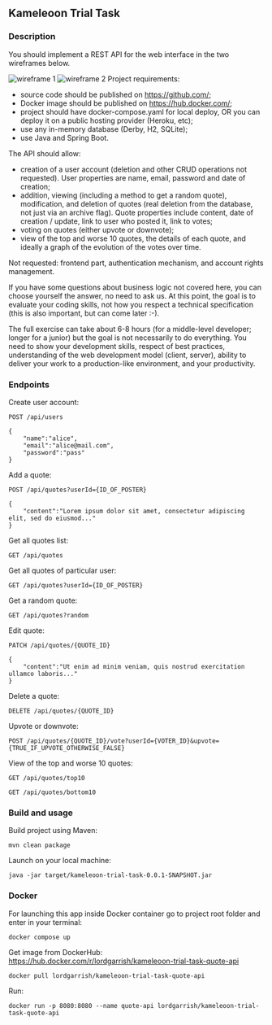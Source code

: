 ## Kameleoon Trial Task
### Description
You should implement a REST API for the web interface in the two wireframes below.

![wireframe 1](https://developers.kameleoon.com/images/quote-list.png)
![wireframe 2](https://developers.kameleoon.com/images/quote-detail.png)
Project requirements:  
- source code should be published on https://github.com/;
- Docker image should be published on https://hub.docker.com/;
- project should have docker-compose.yaml for local deploy, OR you can deploy it on a public hosting provider (Heroku, etc);
- use any in-memory database (Derby, H2, SQLite);
- use Java and Spring Boot.  

The API should allow:
- creation of a user account (deletion and other CRUD operations not requested). User properties are name, email, 
password and date of creation;
- addition, viewing (including a method to get a random quote), modification, and deletion of quotes (real deletion 
from the database, not just via an archive flag). Quote properties include content, date of creation / update, link to 
user who posted it, link to votes;
- voting on quotes (either upvote or downvote);
- view of the top and worse 10 quotes, the details of each quote, and ideally a graph of the evolution of the votes over time.

Not requested: frontend part, authentication mechanism, and account rights management.

If you have some questions about business logic not covered here, you can choose yourself the answer, no need to ask us. 
At this point, the goal is to evaluate your coding skills, not how you respect a technical specification (this is also 
important, but can come later :-).

The full exercise can take about 6-8 hours (for a middle-level developer; longer for a junior) but the goal is not 
necessarily to do everything. You need to show your development skills, respect of best practices, understanding of the 
web development model (client, server), ability to deliver your work to a production-like environment, and your productivity.  
### Endpoints
Create user account:
```
POST /api/users

{
    "name":"alice",
    "email":"alice@mail.com",
    "password":"pass"
}
```
Add a quote:
```
POST /api/quotes?userId={ID_OF_POSTER}

{
    "content":"Lorem ipsum dolor sit amet, consectetur adipiscing elit, sed do eiusmod..."
}
```
Get all quotes list:
```
GET /api/quotes
```
Get all quotes of particular user:
```
GET /api/quotes?userId={ID_OF_POSTER}
```
Get a random quote:
```
GET /api/quotes?random
```
Edit quote:
```
PATCH /api/quotes/{QUOTE_ID}

{
    "content":"Ut enim ad minim veniam, quis nostrud exercitation ullamco laboris..."
}
```
Delete a quote:
```
DELETE /api/quotes/{QUOTE_ID}
```
Upvote or downvote:
```
POST /api/quotes/{QUOTE_ID}/vote?userId={VOTER_ID}&upvote={TRUE_IF_UPVOTE_OTHERWISE_FALSE}
```
View of the top and worse 10 quotes:
```
GET /api/quotes/top10

GET /api/quotes/bottom10
```
### Build and usage
Build project using Maven:
```
mvn clean package
```
Launch on your local machine:
```
java -jar target/kameleoon-trial-task-0.0.1-SNAPSHOT.jar
```
### Docker
For launching this app inside Docker container go to project root folder and enter in your terminal:
```
docker compose up
```
Get image from DockerHub:  
https://hub.docker.com/r/lordgarrish/kameleoon-trial-task-quote-api
```
docker pull lordgarrish/kameleoon-trial-task-quote-api
```
Run:
```
docker run -p 8080:8080 --name quote-api lordgarrish/kameleoon-trial-task-quote-api
```
